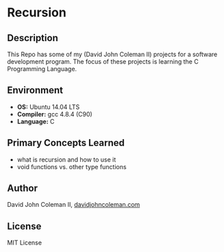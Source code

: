 # Recursion

## Description

This Repo has some of my (David John Coleman II) projects for a software development program.
The focus of these projects is learning the C Programming Language.

## Environment

* __OS:__ Ubuntu 14.04 LTS
* __Compiler:__ gcc 4.8.4 (C90)
* __Language:__ C

## Primary Concepts Learned

* what is recursion and how to use it
* void functions vs. other type functions

## Author

David John Coleman II, [davidjohncoleman.com](http://www.davidjohncoleman.com/)

## License

MIT License